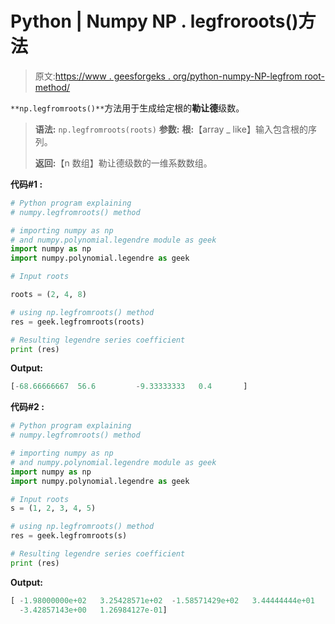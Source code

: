 # Python | Numpy NP . legfroroots()方法

> 原文:[https://www . geesforgeks . org/python-numpy-NP-legfrom root-method/](https://www.geeksforgeeks.org/python-numpy-np-legfromroots-method/)

`**np.legfromroots()**`方法用于生成给定根的**勒让德**级数。

> **语法:** `np.legfromroots(roots)`
> **参数:**
> **根:**【array _ like】输入包含根的序列。
> 
> **返回:**【n 数组】勒让德级数的一维系数数组。

**代码#1 :**

```py
# Python program explaining
# numpy.legfromroots() method 

# importing numpy as np  
# and numpy.polynomial.legendre module as geek 
import numpy as np 
import numpy.polynomial.legendre as geek

# Input roots

roots = (2, 4, 8) 

# using np.legfromroots() method 
res = geek.legfromroots(roots) 

# Resulting legendre series coefficient
print (res) 
```

**Output:**

```py
[-68.66666667  56.6         -9.33333333   0.4       ]

```

**代码#2 :**

```py
# Python program explaining
# numpy.legfromroots() method 

# importing numpy as np  
# and numpy.polynomial.legendre module as geek 
import numpy as np 
import numpy.polynomial.legendre as geek

# Input roots
s = (1, 2, 3, 4, 5) 

# using np.legfromroots() method 
res = geek.legfromroots(s) 

# Resulting legendre series coefficient
print (res) 
```

**Output:**

```py
[ -1.98000000e+02   3.25428571e+02  -1.58571429e+02   3.44444444e+01
  -3.42857143e+00   1.26984127e-01]

```